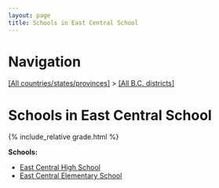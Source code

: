 ```yaml
---
layout: page
title: Schools in East Central School
---
```

# Navigation

[[All countries/states/provinces]](../..) > [[All B.C. districts]](..)

# Schools in East Central School

{% include_relative grade.html %}

**Schools:**

- [East Central High School](East_Central_High_School.md)
- [East Central Elementary School](East_Central_Elementary_School.md)

